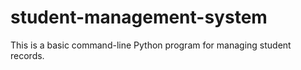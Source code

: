 # student-management-system
This is a basic command-line Python program for managing student records.
